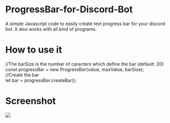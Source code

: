 # ProgressBar-for-Discord-Bot
A simple Javascript code to easily create text progress bar for your discord bot.
It also works with all kind of programs.

# How to use it

//The barSize is the number of caracters which define the bar (default: 20)
<br>
const progressBar = new ProgressBar(value, maxValue, barSize); 
<br>
//Create the bar
<br>
let bar = progressBar.createBar();

# Screenshot
![](https://i.imgur.com/4ihbqWh.png)

